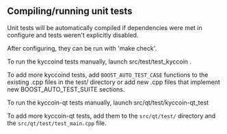 Compiling/running unit tests
------------------------------------

Unit tests will be automatically compiled if dependencies were met in configure
and tests weren't explicitly disabled.

After configuring, they can be run with 'make check'.

To run the kyccoind tests manually, launch src/test/test_kyccoin .

To add more kyccoind tests, add `BOOST_AUTO_TEST_CASE` functions to the existing
.cpp files in the test/ directory or add new .cpp files that
implement new BOOST_AUTO_TEST_SUITE sections.

To run the kyccoin-qt tests manually, launch src/qt/test/kyccoin-qt_test

To add more kyccoin-qt tests, add them to the `src/qt/test/` directory and
the `src/qt/test/test_main.cpp` file.
